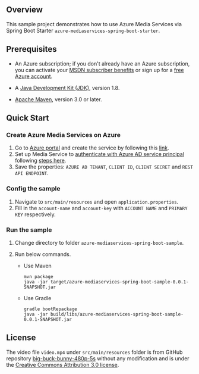 ## Overview
This sample project demonstrates how to use Azure Media Services via Spring Boot Starter `azure-mediaservices-spring-boot-starter`. 

## Prerequisites

* An Azure subscription; if you don't already have an Azure subscription, you can activate your [MSDN subscriber benefits](https://azure.microsoft.com/en-us/pricing/member-offers/msdn-benefits-details/) or sign up for a [free Azure account](https://azure.microsoft.com/en-us/free/).

* A [Java Development Kit (JDK)](http://www.oracle.com/technetwork/java/javase/downloads/), version 1.8.

* [Apache Maven](http://maven.apache.org/), version 3.0 or later.

## Quick Start

### Create Azure Media Services on Azure

1. Go to [Azure portal](https://portal.azure.com/) and create the service by following this [link](https://docs.microsoft.com/en-us/azure/media-services/media-services-portal-create-account).
2. Set up Media Service to [authenticate with Azure AD service principal](https://docs.microsoft.com/en-us/azure/media-services/previous/media-services-use-aad-auth-to-access-ams-api#service-principal-authentication) following [steps here](https://docs.microsoft.com/en-us/azure/media-services/previous/media-services-portal-get-started-with-aad#service-principal-authentication). 
3. Save the properties: `AZURE AD TENANT`, `CLIENT ID`, `CLIENT SECRET` and `REST API ENDPOINT`.
                                                                                                                                                                                                                                                                                               
### Config the sample

1. Navigate to `src/main/resources` and open `application.properties`.
2. Fill in the `account-name` and `account-key` with `ACCOUNT NAME` and `PRIMARY KEY` respectively. 

### Run the sample

1. Change directory to folder `azure-mediaservices-spring-boot-sample`.
2. Run below commands. 

   - Use Maven 

     ```
     mvn package
     java -jar target/azure-mediaservices-spring-boot-sample-0.0.1-SNAPSHOT.jar
     ```

   - Use Gradle 
   
     ```
     gradle bootRepackage
     java -jar build/libs/azure-mediaservices-spring-boot-sample-0.0.1-SNAPSHOT.jar
     ```

## License

The video file `video.mp4` under `src/main/resources` folder is from GitHub repository [big-buck-bunny-480p-5s](https://github.com/bower-media-samples/big-buck-bunny-480p-5s) without any modification and is under the [Creative Commons Attribution 3.0 license](http://creativecommons.org/licenses/by/3.0/).
